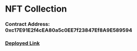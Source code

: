 # NFT Collection

### Contract Address: 0xc17E91E2f4cEA80a5c0EE7f23847Ef8A9E589594
### [Deployed Link](https://crypto-punks-collection.vercel.app/)
